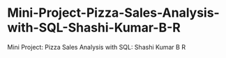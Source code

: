 # Mini-Project-Pizza-Sales-Analysis-with-SQL-Shashi-Kumar-B-R
Mini Project: Pizza Sales Analysis with SQL: Shashi Kumar B R
